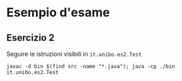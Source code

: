 # Esempio d'esame 
## Esercizio 2

Seguire le istruzioni visibili in `it.unibo.es2.Test`
```shell
javac -d bin $(find src -name "*.java"); java -cp ./bin it.unibo.es2.Test
```